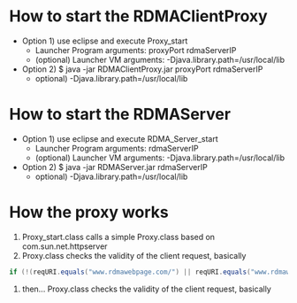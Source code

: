 How to start the RDMAClientProxy
================================
* Option 1) use eclipse and execute Proxy_start
  * Launcher Program arguments: proxyPort rdmaServerIP
  * (optional) Launcher VM arguments: -Djava.library.path=/usr/local/lib
* Option 2) $ java -jar RDMAClientProxy.jar proxyPort rdmaServerIP
  * optional) -Djava.library.path=/usr/local/lib


How to start the RDMAServer
================================
* Option 1) use eclipse and execute RDMA_Server_start
  * Launcher Program arguments: rdmaServerIP
  * (optional) Launcher VM arguments: -Djava.library.path=/usr/local/lib
* Option 2) $ java -jar RDMAServer.jar rdmaServerIP
  * optional) -Djava.library.path=/usr/local/lib

How the proxy works
================================
1. Proxy_start.class calls a simple Proxy.class based on com.sun.net.httpserver
1. Proxy.class checks the validity of the client request, basically

```java
if (!(reqURI.equals("www.rdmawebpage.com/") || reqURI.equals("www.rdmawebpage.com/network.png")) || !reqMethod.equals("GET"))
```

1. then... Proxy.class checks the validity of the client request, basically





